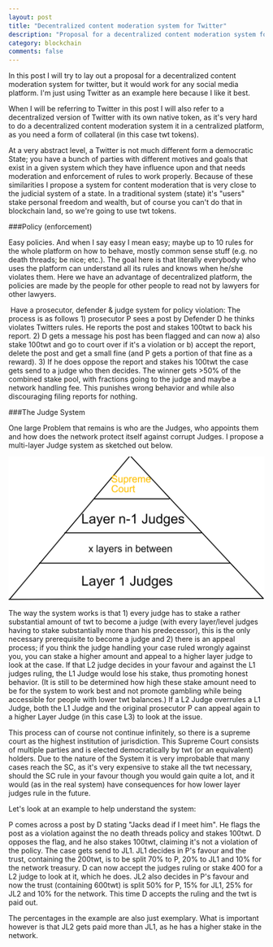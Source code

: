 ```yaml
---
layout: post
title: "Decentralized content moderation system for Twitter"
description: "Proposal for a decentralized content moderation system for social media"
category: blockchain
comments: false
---
```

In this post I will try to lay out a proposal for a decentralized content moderation system for twitter, but it would work for any social media platform. I'm just using Twitter as an example here because I like it best.

When I will be referring to Twitter in this post I will also refer to a decentralized version of Twitter with its own native token, as it's very hard to do a decentralized content moderation system it in a centralized platform, as you need a form of collateral (in this case twt tokens).

At a very abstract level, a Twitter is not much different form a democratic State; you have a bunch of parties with different motives and goals that exist in a given system which they have influence upon and that needs moderation and enforcement of rules to work properly. Because of these similarities I propose a system for content moderation that is very close to the judicial system of a state. In a traditional system (state) it's "users" stake personal freedom and wealth, but of course you can't do that in blockchain land, so we're going to use twt tokens.

###Policy (enforcement)

Easy policies. And when I say easy I mean easy; maybe up to 10 rules for the whole platform on how to behave, mostly common sense stuff (e.g. no death threads; be nice; etc.). The goal here is that literally everybody who uses the platform can understand all its rules and knows when he/she violates them. Here we have an advantage of decentralized platform, the policies are made by the people for other people to read not by lawyers for other lawyers.

 Have a prosecutor, defender & judge system for policy violation: The process is as follows 1) prosecutor P sees a post by Defender D he thinks violates Twitters rules. He reports the post and stakes 100twt to back his report. 2) D gets a message his post has been flagged and can now a) also stake 100twt and go to court over if it's a violation or b) accept the report, delete the post and get a small fine (and P gets a portion of that fine as a reward). 3) If he does oppose the report and stakes his 100twt the case gets send to a judge who then decides. The winner gets >50% of the combined stake pool, with fractions going to the judge and maybe a network handling fee. This punishes wrong behavior and while also discouraging filing reports for nothing.
 
###The Judge System

One large Problem that remains is who are the Judges, who appoints them and how does the network protect itself against corrupt Judges. I propose a multi-layer Judge system as sketched out below.

<img src="../_img/twitter_judge_layers.png" alt="title">

The way the system works is that 1) every judge has to stake a rather substantial amount of twt to become a judge (with every layer/level judges having to stake substantially more than his predecessor), this is the only necessary prerequisite to become a judge and 2) there is an appeal process; if you think the judge handling your case ruled wrongly against you, you can stake a higher amount and appeal to a higher layer judge to look at the case. If that L2 judge decides in your favour and against the L1 judges ruling, the L1 Judge would lose his stake, thus promoting honest behavior. (It is still to be determined how high these stake amount need to be for the system to work best and not promote gambling while being accessible for people with lower twt balances.) If a L2 Judge overrules a L1 Judge, both the L1 Judge and the original prosecutor P can appeal again to a higher Layer Judge (in this case L3) to look at the issue.

This process can of course not continue infinitely, so there is a supreme court as the highest institution of jurisdiction. This Supreme Court consists of multiple parties and is elected democratically by twt (or an equivalent) holders. Due to the nature of the System it is very improbable that many cases reach the SC, as it's very expensive to stake all the twt necessary, should the SC rule in your favour though you would gain quite a lot, and it would (as in the real system) have consequences for how lower layer judges rule in the future.

Let's look at an example to help understand the system:

P comes across a post by D stating "Jacks dead if I meet him". He flags the post as a violation against the no death threads policy and stakes 100twt. D opposes the flag, and he also stakes 100twt, claiming it's not a violation of the policy. The case gets send to JL1. JL1 decides in P's favour and the trust, containing the 200twt, is to be split 70% to P, 20% to JL1 and 10% for the network treasury. D can now accept the judges ruling or stake 400 for a L2 judge to look at it, which he does. JL2 also decides in P's favour and now the trust (containing 600twt) is split 50% for P, 15% for JL1, 25% for JL2 and 10% for the network. This time D accepts the ruling and the twt is paid out.

The percentages in the example are also just exemplary. What is important however is that JL2 gets paid more than JL1, as he has a higher stake in the network.

